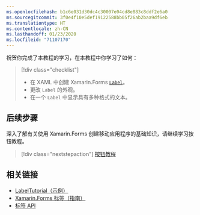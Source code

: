 ```yaml
---
ms.openlocfilehash: b1c6e031d30dc4c30007e04cd8e883c8ddf2e6a0
ms.sourcegitcommit: 3f0e4f10e5def19122588bb05f26ab2baa9df6eb
ms.translationtype: HT
ms.contentlocale: zh-CN
ms.lasthandoff: 01/23/2020
ms.locfileid: "71107170"
---
```

祝贺你完成了本教程的学习，在本教程中你学习了如何：

> [!div class="checklist"]
>
> - 在 XAML 中创建 Xamarin.Forms [`Label`](xref:Xamarin.Forms.Label)。
> - 更改 `Label` 的外观。
> - 在一个 `Label` 中显示具有多种格式的文本。

## <a name="next-steps"></a>后续步骤

深入了解有关使用 Xamarin.Forms 创建移动应用程序的基础知识，请继续学习按钮教程。

> [!div class="nextstepaction"]
> [按钮教程](~/get-started/tutorials/button/index.yml)

## <a name="related-links"></a>相关链接

- [LabelTutorial（示例）](https://docs.microsoft.com/samples/xamarin/xamarin-forms-samples/getstarted-tutorials-labeltutorial/)
- [Xamarin.Forms 标签（指南）](~/xamarin-forms/user-interface/text/label.md)
- [标签 API](xref:Xamarin.Forms.Label)
